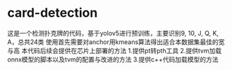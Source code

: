 # card-detection
这是一个检测扑克牌的代码，基于yolov5进行预训练，主要识别9, 10, J, Q, K, A，总共24类 使用首先需要对anchor用kmeans算法得出适合本数据集最佳的宽与高 本代码后续会提供在芯片上部署的方法 1.提供pt转pth工具 2.提供tvm加载onnx模型的脚本以及tvm的配置与改进的方法 3.提供c++代码加载模型的方法
